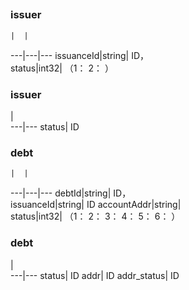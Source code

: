 ##        

###     issuer   
    |  |  
---|---|---
issuanceId|string|   ID，  
status|int32|    （1：    2：   ）

###     issuer   
   |  
---|---
status|           ID

###      debt   
    |  |  
---|---|---
debtId|string|    ID，  
issuanceId|string|   ID
accountAddr|string|    
status|int32|    （1：    2：       3：     4：       5：     6：  ）

###      debt   
   |  
---|---
status|              ID
addr|            ID
addr_status|                 ID
